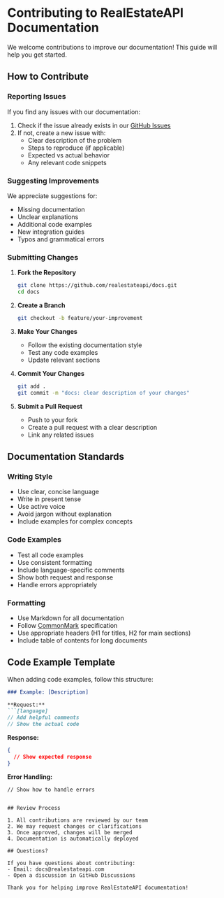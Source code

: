 # Contributing to RealEstateAPI Documentation

We welcome contributions to improve our documentation! This guide will help you get started.

## How to Contribute

### Reporting Issues

If you find any issues with our documentation:

1. Check if the issue already exists in our [GitHub Issues](https://github.com/realestateapi/docs/issues)
2. If not, create a new issue with:
   - Clear description of the problem
   - Steps to reproduce (if applicable)
   - Expected vs actual behavior
   - Any relevant code snippets

### Suggesting Improvements

We appreciate suggestions for:
- Missing documentation
- Unclear explanations
- Additional code examples
- New integration guides
- Typos and grammatical errors

### Submitting Changes

1. **Fork the Repository**
   ```bash
   git clone https://github.com/realestateapi/docs.git
   cd docs
   ```

2. **Create a Branch**
   ```bash
   git checkout -b feature/your-improvement
   ```

3. **Make Your Changes**
   - Follow the existing documentation style
   - Test any code examples
   - Update relevant sections

4. **Commit Your Changes**
   ```bash
   git add .
   git commit -m "docs: clear description of your changes"
   ```

5. **Submit a Pull Request**
   - Push to your fork
   - Create a pull request with a clear description
   - Link any related issues

## Documentation Standards

### Writing Style

- Use clear, concise language
- Write in present tense
- Use active voice
- Avoid jargon without explanation
- Include examples for complex concepts

### Code Examples

- Test all code examples
- Use consistent formatting
- Include language-specific comments
- Show both request and response
- Handle errors appropriately

### Formatting

- Use Markdown for all documentation
- Follow [CommonMark](https://commonmark.org/) specification
- Use appropriate headers (H1 for titles, H2 for main sections)
- Include table of contents for long documents

## Code Example Template

When adding code examples, follow this structure:

```markdown
### Example: [Description]

**Request:**
```[language]
// Add helpful comments
// Show the actual code
```

**Response:**
```json
{
  // Show expected response
}
```

**Error Handling:**
```[language]
// Show how to handle errors
```
```

## Review Process

1. All contributions are reviewed by our team
2. We may request changes or clarifications
3. Once approved, changes will be merged
4. Documentation is automatically deployed

## Questions?

If you have questions about contributing:
- Email: docs@realestateapi.com
- Open a discussion in GitHub Discussions

Thank you for helping improve RealEstateAPI documentation!